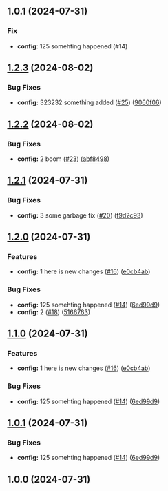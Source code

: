 ## 1.0.1 (2024-07-31)

### Fix

- **config**: 125 somehting happened (#14)

## [1.2.3](https://github.com/ArnisLupiks/testing-scss/compare/ul-ds-v1.2.2...ul-ds-v1.2.3) (2024-08-02)


### Bug Fixes

* **config:** 323232 something added ([#25](https://github.com/ArnisLupiks/testing-scss/issues/25)) ([9060f06](https://github.com/ArnisLupiks/testing-scss/commit/9060f0689c96d3170b65d3da8364ed2a6a9a0fb0))

## [1.2.2](https://github.com/ArnisLupiks/testing-scss/compare/ul-ds-v1.2.1...ul-ds-v1.2.2) (2024-08-02)


### Bug Fixes

* **config:** 2 boom ([#23](https://github.com/ArnisLupiks/testing-scss/issues/23)) ([abf8498](https://github.com/ArnisLupiks/testing-scss/commit/abf84987438cfeaf429a7fa1c0c8a3f5ac3a41de))

## [1.2.1](https://github.com/ArnisLupiks/testing-scss/compare/ul-ds-v1.2.0...ul-ds-v1.2.1) (2024-07-31)


### Bug Fixes

* **config:** 3 some garbage fix ([#20](https://github.com/ArnisLupiks/testing-scss/issues/20)) ([f9d2c93](https://github.com/ArnisLupiks/testing-scss/commit/f9d2c93aeb4c27584d90a0257daa9584aa5481aa))

## [1.2.0](https://github.com/ArnisLupiks/testing-scss/compare/ul-ds-v1.1.0...ul-ds-v1.2.0) (2024-07-31)


### Features

* **config:** 1 here is new changes ([#16](https://github.com/ArnisLupiks/testing-scss/issues/16)) ([e0cb4ab](https://github.com/ArnisLupiks/testing-scss/commit/e0cb4abdf65786dbefabb97912f04aa4d5354164))


### Bug Fixes

* **config:** 125 somehting happened ([#14](https://github.com/ArnisLupiks/testing-scss/issues/14)) ([6ed99d9](https://github.com/ArnisLupiks/testing-scss/commit/6ed99d934e919f5b2769cfd78e4fbd6e9df6cd0e))
* **config:** 2 ([#18](https://github.com/ArnisLupiks/testing-scss/issues/18)) ([5166763](https://github.com/ArnisLupiks/testing-scss/commit/51667635dc2f75fdfead8a4ae7aa177b488d4cd8))

## [1.1.0](https://github.com/ArnisLupiks/testing-scss/compare/design-system-v1.0.1...design-system-v1.1.0) (2024-07-31)


### Features

* **config:** 1 here is new changes ([#16](https://github.com/ArnisLupiks/testing-scss/issues/16)) ([e0cb4ab](https://github.com/ArnisLupiks/testing-scss/commit/e0cb4abdf65786dbefabb97912f04aa4d5354164))


### Bug Fixes

* **config:** 125 somehting happened ([#14](https://github.com/ArnisLupiks/testing-scss/issues/14)) ([6ed99d9](https://github.com/ArnisLupiks/testing-scss/commit/6ed99d934e919f5b2769cfd78e4fbd6e9df6cd0e))

## [1.0.1](https://github.com/ArnisLupiks/testing-scss/compare/ul-ds-v1.0.0...ul-ds-v1.0.1) (2024-07-31)


### Bug Fixes

* **config:** 125 somehting happened ([#14](https://github.com/ArnisLupiks/testing-scss/issues/14)) ([6ed99d9](https://github.com/ArnisLupiks/testing-scss/commit/6ed99d934e919f5b2769cfd78e4fbd6e9df6cd0e))

## 1.0.0 (2024-07-31)
